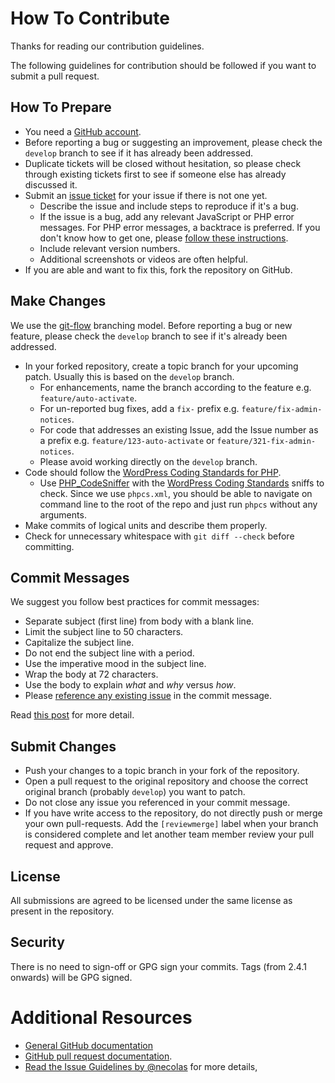 # How To Contribute

Thanks for reading our contribution guidelines.

The following guidelines for contribution should be followed if you want to submit a pull request.

## How To Prepare

- You need a [GitHub account](https://github.com/signup/free).
- Before reporting a bug or suggesting an improvement, please check the `develop` branch to see if it has already been addressed.
- Duplicate tickets will be closed without hesitation, so please check through existing tickets first to see if someone else has already discussed it.
- Submit an [issue ticket] for your issue if there is not one yet.
  - Describe the issue and include steps to reproduce if it's a bug.
  - If the issue is a bug, add any relevant JavaScript or PHP error messages. For PHP error messages, a backtrace is preferred. If you don't know how to get one, please [follow these instructions](https://gist.github.com/jrfnl/5925642).
  - Include relevant version numbers.
  - Additional screenshots or videos are often helpful.
- If you are able and want to fix this, fork the repository on GitHub.

## Make Changes

We use the [git-flow](https://nvie.com/posts/a-successful-git-branching-model/) branching model. Before reporting a bug or new feature, please check the `develop` branch to see if it's already been addressed.

- In your forked repository, create a topic branch for your upcoming patch. Usually this is based on the `develop` branch.
  - For enhancements, name the branch according to the feature e.g. `feature/auto-activate`.
  - For un-reported bug fixes, add a `fix-` prefix e.g. `feature/fix-admin-notices`.
  - For code that addresses an existing Issue, add the Issue number as a prefix e.g. `feature/123-auto-activate` or `feature/321-fix-admin-notices`.
  - Please avoid working directly on the `develop` branch.
- Code should follow the [WordPress Coding Standards for PHP](https://make.wordpress.org/core/handbook/coding-standards/php/).
  - Use [PHP_CodeSniffer](https://github.com/squizlabs/PHP_CodeSniffer) with the [WordPress Coding Standards](https://github.com/WordPress-Coding-Standards/WordPress-Coding-Standards) sniffs to check. Since we use `phpcs.xml`, you should be able to navigate on command line to the root of the repo and just run `phpcs` without any arguments.
- Make commits of logical units and describe them properly.
- Check for unnecessary whitespace with `git diff --check` before committing.

## Commit Messages

We suggest you follow best practices for commit messages:

- Separate subject (first line) from body with a blank line.
- Limit the subject line to 50 characters.
- Capitalize the subject line.
- Do not end the subject line with a period.
- Use the imperative mood in the subject line.
- Wrap the body at 72 characters.
- Use the body to explain _what_ and _why_ versus _how_.
- Please [reference any existing issue](https://help.github.com/articles/closing-issues-via-commit-messages/) in the commit message.

Read [this post](https://chris.beams.io/posts/git-commit/) for more detail.

## Submit Changes

- Push your changes to a topic branch in your fork of the repository.
- Open a pull request to the original repository and choose the correct original branch (probably `develop`) you want to patch.
- Do not close any issue you referenced in your commit message.
- If you have write access to the repository, do not directly push or merge your own pull-requests. Add the `[reviewmerge]` label when your branch is considered complete and let another team member review your pull request and approve.

## License

All submissions are agreed to be licensed under the same license as present in the repository.

## Security

There is no need to sign-off or GPG sign your commits. Tags (from 2.4.1 onwards) will be GPG signed.

# Additional Resources

- [General GitHub documentation](https://help.github.com/)
- [GitHub pull request documentation](https://help.github.com/send-pull-requests/).
- [Read the Issue Guidelines by @necolas](https://github.com/necolas/issue-guidelines/blob/master/CONTRIBUTING.md) for more details,

[issue ticket]: https://github.com/TGMPA/TGM-Plugin-Activation/issues
[reviewmerge]: https://github.com/TGMPA/TGM-Plugin-Activation/labels/reviewmerge
